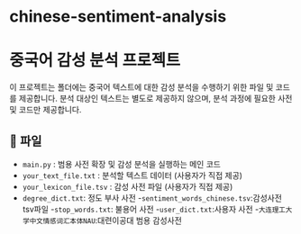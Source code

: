 # chinese-sentiment-analysis
# 중국어 감성 분석 프로젝트

이 프로젝트는 폴더에는 중국어 텍스트에 대한 감성 분석을 수행하기 위한 파일 및 코드를 제공합니다.
분석 대상인 텍스트는 별도로 제공하지 않으며, 분석 과정에 필요한 사전 및 코드만 제공합니다.

## 📂 파일
- `main.py` : 범용 사전 확장 및 감성 분석을 실행하는 메인 코드
- `your_text_file.txt` : 분석할 텍스트 데이터 (사용자가 직접 제공)
- `your_lexicon_file.tsv` : 감성 사전 파일 (사용자가 직접 제공)
- `degree_dict.txt`: 정도 부사 사전
-`sentiment_words_chinese.tsv`:감성사전 tsv파일
-`stop_words.txt`: 불용어 사전
-`user_dict.txt`:사용자 사전
-`大连理工大学中文情感词汇本体NAU`:대련이공대 범용 감성사전 
